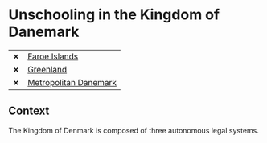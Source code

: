 # Unschooling in the Kingdom of Danemark

| | |
|-|-|
| __✗__ | [Faroe Islands](Faroe-Islands.md) |
| __✗__ | [Greenland](Greenland.md) |
| __✗__ | [Metropolitan Danemark](Danemark.md) |

## Context

The Kingdom of Denmark is composed of three autonomous legal systems.
